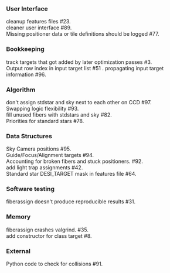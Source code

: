 ### User Interface
cleanup features files #23.  
cleaner user interface #89.  
Missing positioner data or tile definitions should be logged #77.  

### Bookkeeping
track targets that got added by later optimization passes #3.  
Output row index in input target list #51 . 
propagating input target information #96.  


### Algorithm
don't assign stdstar and sky next to each other on CCD #97.  
Swapping logic flexibility #93.  
fill unused fibers with stdstars and sky #82.  
Priorities for standard stars #78.  

### Data Structures
Sky Camera positions #95.  
Guide/Focus/Alignment targets #94.  
Accounting for broken fibers and stuck positioners. #92.  
add light trap assignments #42.  
Standard star DESI_TARGET mask in features file #64.  

### Software testing
fiberassign doesn't produce reproducible results #31.  

### Memory 
fiberassign crashes valgrind. #35.  
add constructor for class target #8.  

### External
Python code to check for collisions #91.  

















